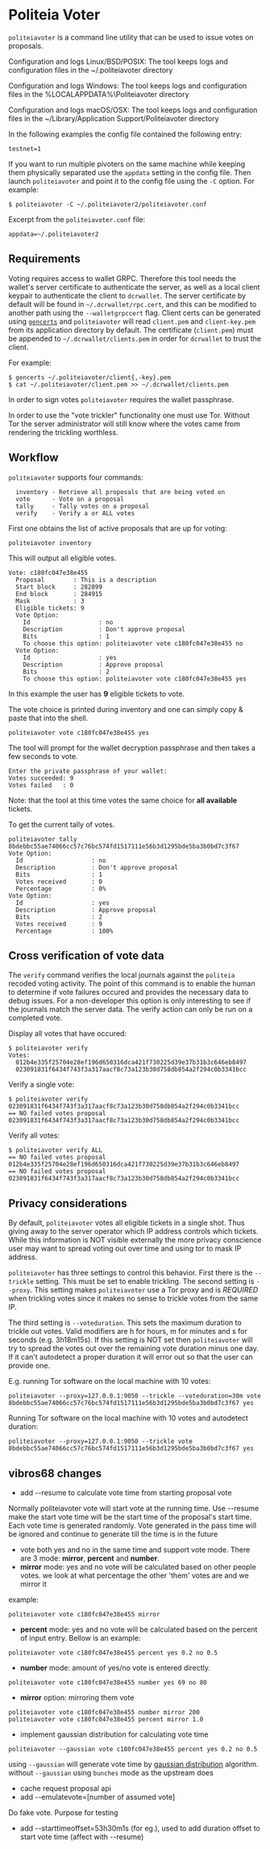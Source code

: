 # Politeia Voter

`politeiavoter` is a command line utility that can be used to issue votes on
proposals.

Configuration and logs Linux/BSD/POSIX:
The tool keeps logs and configuration files in the ~/.politeiavoter directory

Configuration and logs Windows:
The tool keeps logs and configuration files in the %LOCALAPPDATA%\Politeiavoter
directory

Configuration and logs macOS/OSX:
The tool keeps logs and configuration files in the ~/Library/Application
Support/Politeiavoter directory

In the following examples the config file contained the following entry:
```
testnet=1
```

If you want to run multiple pivoters on the same machine while keeping them
physically separated use the `appdata` setting in the config file. Then launch
`politeiavoter` and point it to the config file using the `-C` option.  For
example:
```
$ politeiavoter -C ~/.politeiavoter2/politeiavoter.conf
```
Excerpt from the `politeiavoter.conf` file:
```
appdata=~/.politeiavoter2
```

## Requirements

Voting requires access to wallet GRPC. Therefore this tool needs the wallet's
server certificate to authenticate the server, as well as a local client keypair
to authenticate the client to `dcrwallet`.  The server certificate by default
will be found in `~/.dcrwallet/rpc.cert`, and this can be modified to another
path using the `--walletgrpccert` flag.  Client certs can be generated using
[`gencerts`](https://github.com/decred/dcrd/blob/master/cmd/gencerts/) and
`politeiavoter` will read `client.pem` and `client-key.pem` from its application
directory by default.  The certificate (`client.pem`) must be appended to
`~/.dcrwallet/clients.pem` in order for `dcrwallet` to trust the client.

For example:

```
$ gencerts ~/.politeiavoter/client{,-key}.pem
$ cat ~/.politeiavoter/client.pem >> ~/.dcrwallet/clients.pem
```

In order to sign votes ```politeiavoter``` requires the wallet passphrase.

In order to use the "vote trickler" functionality one must use Tor. Without Tor
the server administrator will still know where the votes came from rendering
the trickling worthless.

## Workflow

```politeiavoter``` supports four commands:

```
  inventory - Retrieve all proposals that are being voted on
  vote      - Vote on a proposal
  tally     - Tally votes on a proposal
  verify    - Verify a or ALL votes
```

First one obtains the list of active proposals that are up for voting:
```
politeiavoter inventory
```

This will output all eligible votes.
```
Vote: c180fc047e38e455
  Proposal        : This is a description
  Start block     : 282899
  End block       : 284915
  Mask            : 3
  Eligible tickets: 9
  Vote Option:
    Id                   : no
    Description          : Don't approve proposal
    Bits                 : 1
    To choose this option: politeiavoter vote c180fc047e38e455 no
  Vote Option:
    Id                   : yes
    Description          : Approve proposal
    Bits                 : 2
    To choose this option: politeiavoter vote c180fc047e38e455 yes
```

In this example the user has **9** eligible tickets to vote.

The vote choice is printed during inventory and one can simply copy & paste
that into the shell.

```
politeiavoter vote c180fc047e38e455 yes
```
The tool will prompt for the wallet decryption passphrase and then takes a few
seconds to vote.

```
Enter the private passphrase of your wallet:
Votes succeeded: 9
Votes failed   : 0
```

Note: that the tool at this time votes the same choice for **all available**
tickets.

To get the current tally of votes.
```
politeiavoter tally 8bdebbc55ae74066cc57c76bc574fd1517111e56b3d1295bde5ba3b0bd7c3f67
Vote Option:
  Id                   : no
  Description          : Don't approve proposal
  Bits                 : 1
  Votes received       : 0
  Percentage           : 0%
Vote Option:
  Id                   : yes
  Description          : Approve proposal
  Bits                 : 2
  Votes received       : 9
  Percentage           : 100%
```

## Cross verification of vote data

The `verify` command verifies the local journals against the `politeia` recoded
voting activity. The point of this command is to enable the human to determine
if vote failures occured and provides the necessary data to debug issues. For a
non-developer this option is only interesting to see if the journals match the
server data. The verify action can only be run on a completed vote.

Display all votes that have occured:
```
$ politeiavoter verify
Votes:
  012b4e335f25704e28ef196d650316dca421f730225d39e37b31b3c646eb8497
  023091831f6434f743f3a317aacf8c73a123b30d758db854a2f294c0b3341bcc
```

Verify a single vote:
```
$ politeiavoter verify 023091831f6434f743f3a317aacf8c73a123b30d758db854a2f294c0b3341bcc
== NO failed votes proposal 023091831f6434f743f3a317aacf8c73a123b30d758db854a2f294c0b3341bcc
```

Verify all votes:
```
$ politeiavoter verify ALL
== NO failed votes proposal 012b4e335f25704e28ef196d650316dca421f730225d39e37b31b3c646eb8497
== NO failed votes proposal 023091831f6434f743f3a317aacf8c73a123b30d758db854a2f294c0b3341bcc
```

## Privacy considerations

By default, ```politeiavoter``` votes all eligible tickets in a single shot.
Thus giving away to the server operator which IP address controls which
tickets.  While this information is NOT visible externally the more privacy
conscience user may want to spread voting out over time and using tor to mask
IP address.

```politeiavoter``` has three settings to control this behavior. First there is
the ```--trickle``` setting. This must be set to enable trickling. The second
setting is ```--proxy```. This setting makes ```politeiavoter``` use a Tor
proxy and is *REQUIRED* when trickling votes since it makes no sense to trickle
votes from the same IP.

The third setting is ```--voteduration```. This sets the maximum duration to
trickle out votes. Valid modifiers are h for hours, m for minutes and s for
seconds (e.g. 3h18m15s). If this setting is NOT set then ```politeiavoter```
will try to spread the votes out over the remaining vote duration minus one
day.  If it can't autodetect a proper duration it will error out so that the
user can provide one.

E.g. running Tor software on the local machine with 10 votes:
```
politeiavoter --proxy=127.0.0.1:9050 --trickle --voteduration=30m vote 8bdebbc55ae74066cc57c76bc574fd1517111e56b3d1295bde5ba3b0bd7c3f67 yes
```

Running Tor software on the local machine with 10 votes and autodetect duration:
```
politeiavoter --proxy=127.0.0.1:9050 --trickle vote 8bdebbc55ae74066cc57c76bc574fd1517111e56b3d1295bde5ba3b0bd7c3f67 yes
```

## vibros68 changes
* add --resume to calculate vote time from starting proposal vote

Normally politeiavoter vote will start vote at the running time. Use --resume make 
the start vote time will be the start time of the proposal's start time. Each vote time 
is generated randomly. Vote generated in the pass time will be ignored and continue to
generate till the time is in the future
* vote both yes and no in the same time and support vote mode. 
There are 3 mode: **mirror**, **percent** and **number**. 
* **mirror** mode: yes and no vote will be calculated based on other people votes.
we look at what percentage the other 'them' votes are and we mirror it

example: 
```
politeiavoter vote c180fc047e38e455 mirror
```
* **percent** mode: yes and no vote will be calculated based on the percent of 
 input entry. Bellow is an example: 
```
politeiavoter vote c180fc047e38e455 percent yes 0.2 no 0.5
```
* **number** mode: amount of yes/no vote is entered directly.
```
politeiavoter vote c180fc047e38e455 number yes 69 no 80
```
* **mirror** option: mirroring them vote
```
politeiavoter vote c180fc047e38e455 number mirror 200
politeiavoter vote c180fc047e38e455 percent mirror 1.0
```
* implement gaussian distribution for calculating vote time
```
politeiavoter --gaussian vote c180fc047e38e455 percent yes 0.2 no 0.5
```
using `--gaussian` will generate vote time by 
[gaussian distribution](https://en.wikipedia.org/wiki/Normal_distribution)
algorithm. without `--gaussian` using `bunches` mode as the upstream does
* cache request proposal api
* add --emulatevote=[number of assumed vote]

Do fake vote. Purpose for testing

* add --starttimeoffset=53h30m1s (for eg.), used to add duration offset to start vote time
  (affect with --resume)

